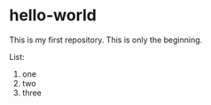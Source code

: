 # hello-world

This is my first repository. This is only the beginning.

List:
1. one
2. two
3. three
